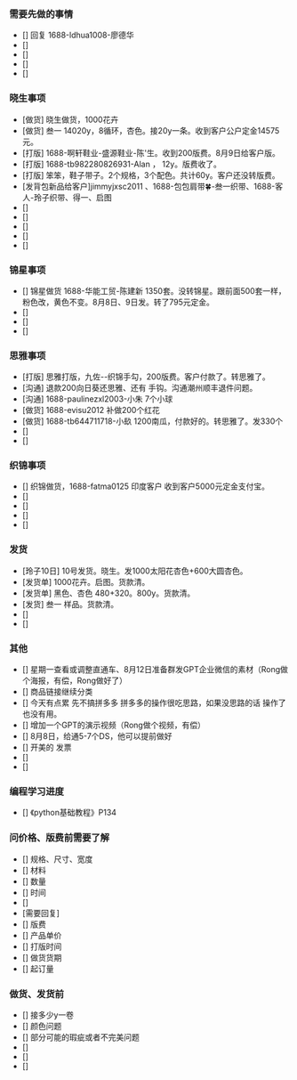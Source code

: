 ### 需要先做的事情
- [] 回复 1688-ldhua1008-廖德华
- []
- []
- []
- []



### 晓生事项
- [做货] 晓生做货，1000花卉
- [做货] 叁一 14020y，8循环，杏色。接20y一条。收到客户公户定金14575元。 
- [打版] 1688-啊轩鞋业-盛源鞋业-陈'生。收到200版费。8月9日给客户版。
- [打版] 1688-tb982280826931-Alan ， 12y。版费收了。
- [打版] 笨笨，鞋子带子。2个规格，3个配色。共计60y。客户还没转版费。
- [发背包新品给客户]jimmyjxsc2011 、1688-包包肩带🍀-叁一织带、1688-客人-玲子织带、得一、启图
- [] 
- []
- []
- [] 
- []


### 锦星事项
- [] 锦星做货 1688-华能工贸-陈建新 1350套。没转锦星。跟前面500套一样，粉色改，黄色不变。8月8日、9日发。转了795元定金。
- []
- [] 
- []



### 思雅事项
- [打版] 思雅打版，九佐--织锦手勾，200版费。客户付款了。转思雅了。
- [沟通] 退款200向日葵还思雅、还有 手钩。沟通潮州顺丰退件问题。
- [沟通] 1688-paulinezxl2003-小朱 7个小球
- [做货] 1688-evisu2012 补做200个红花
- [做货] 1688-tb644711718-小镹 1200南瓜，付款好的。转思雅了。发330个
- []
- []




### 织锦事项
- [] 织锦做货，1688-fatma0125 印度客户 收到客户5000元定金支付宝。
- []
- [] 
- []
- [] 



### 发货
- [玲子10日] 10号发货。晓生。发1000太阳花杏色+600大圆杏色。
- [发货单] 1000花卉。启图。货款清。
- [发货单] 黑色、杏色 480+320。800y。货款清。
- [发货] 叁一 样品。货款清。 
- []
- [] 


### 其他
- [] 星期一查看或调整直通车、8月12日准备群发GPT企业微信的素材（Rong做个海报，有偿，Rong做好了）
- [] 商品链接继续分类
- [] 今天有点累 先不搞拼多多 拼多多的操作很吃思路，如果没思路的话 操作了也没有用。
- [] 增加一个GPT的演示视频（Rong做个视频，有偿）
- [] 8月8日，给通5-7个DS，他可以提前做好
- [] 开美的 发票
- [] 
- [] 







### 编程学习进度
- [] 《python基础教程》P134


### 问价格、版费前需要了解
- [] 规格、尺寸、宽度
- [] 材料
- [] 数量
- [] 时间
- []
- [需要回复] 
- [] 版费
- [] 产品单价
- [] 打版时间
- [] 做货货期
- [] 起订量



### 做货、发货前
- [] 接多少y一卷
- [] 颜色问题
- [] 部分可能的瑕疵或者不完美问题
- []
- [] 
- []


